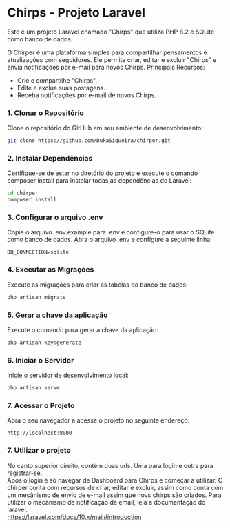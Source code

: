 # Chirps - Projeto Laravel

Este é um projeto Laravel chamado "Chirps" que utiliza PHP 8.2 e SQLite como banco de dados.

O Chirper é uma plataforma simples para compartilhar pensamentos e atualizações com seguidores. Ele permite criar, editar e excluir "Chirps" e envia notificações por e-mail para novos Chirps.
Principais Recursos:
* Crie e compartilhe "Chirps".
* Edite e exclua suas postagens.
* Receba notificações por e-mail de novos Chirps.

### 1. Clonar o Repositório

Clone o repositório do GitHub em seu ambiente de desenvolvimento:

```bash
git clone https://github.com/DukaSiqueira/chirper.git
```

### 2. Instalar Dependências

Certifique-se de estar no diretório do projeto e execute o comando composer install para instalar todas as dependências do Laravel:

```bash
cd chirper
composer install
```

### 3. Configurar o arquivo .env

Copie o arquivo .env.example para .env e configure-o para usar o SQLite como banco de dados. Abra o arquivo .env e configure a seguinte linha:

```plaintext
DB_CONNECTION=sqlite
```

### 4. Executar as Migrações

Execute as migrações para criar as tabelas do banco de dados:

```bash
php artisan migrate
```

### 5. Gerar a chave da aplicação

Execute o comando para gerar a chave da aplicação:

```bash
php artisan key:generate
```

### 6. Iniciar o Servidor

Inicie o servidor de desenvolvimento local:

```bash
php artisan serve
```

### 7. Acessar o Projeto

Abra o seu navegador e acesse o projeto no seguinte endereço:

```arduino
http://localhost:8000
```
### 7. Utilizar o projeto

No canto superior direito, contém duas urls. Uma para login e outra para registrar-se. <br>
Após o login é só navegar de Dashboard para Chirps e começar a utilizar.
O chirper conta com recursos de criar, editar e excluir, assim como conta com um mecânismo de envio de e-mail assim que novs chirps são criados.
Para utilizar o mecânismo de notificação de email, leia a documentação do laravel. <br>
https://laravel.com/docs/10.x/mail#introduction
